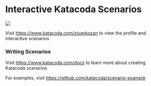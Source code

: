 # Interactive Katacoda Scenarios

[![](http://shields.katacoda.com/katacoda/zisankozan/count.svg)](https://www.katacoda.com/zisankozan "Get your profile on Katacoda.com")

Visit https://www.katacoda.com/zisankozan to view the profile and interactive scenarios

### Writing Scenarios
Visit https://www.katacoda.com/docs to learn more about creating Katacoda scenarios

For examples, visit https://github.com/katacoda/scenario-example
